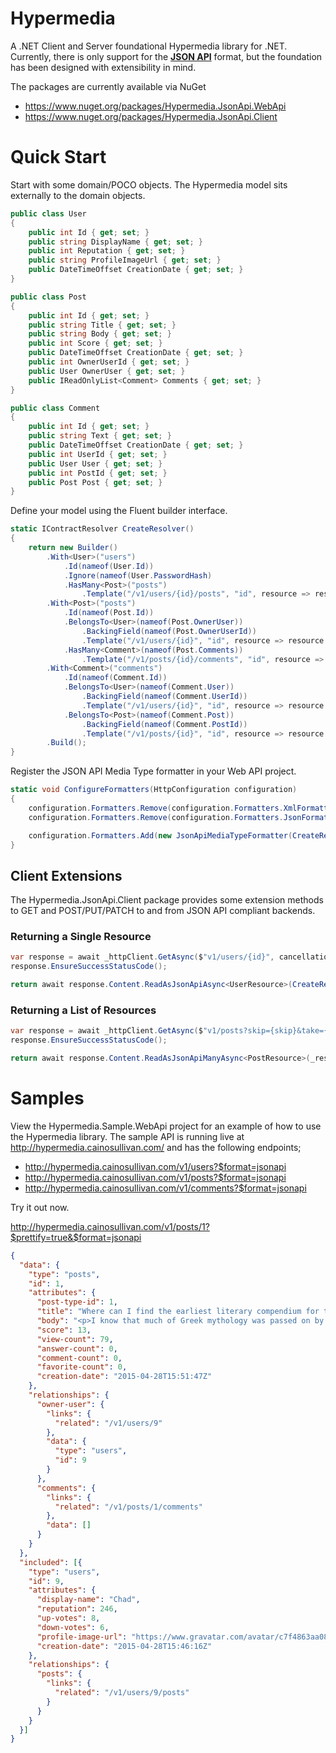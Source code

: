 # Hypermedia
A .NET Client and Server foundational Hypermedia library for .NET. Currently, there is only support 
for the [**JSON API**](http://jsonapi.org) format, but the foundation has been designed with extensibility 
in mind.

The packages are currently available via NuGet
* https://www.nuget.org/packages/Hypermedia.JsonApi.WebApi
* https://www.nuget.org/packages/Hypermedia.JsonApi.Client

# Quick Start

Start with some domain/POCO objects. The Hypermedia model sits externally to the domain objects.

```cs
public class User
{
    public int Id { get; set; }
    public string DisplayName { get; set; }
    public int Reputation { get; set; }
    public string ProfileImageUrl { get; set; }
    public DateTimeOffset CreationDate { get; set; }
}

public class Post
{
    public int Id { get; set; }
    public string Title { get; set; }
    public string Body { get; set; }
    public int Score { get; set; }
    public DateTimeOffset CreationDate { get; set; }
    public int OwnerUserId { get; set; }
    public User OwnerUser { get; set; }
    public IReadOnlyList<Comment> Comments { get; set; }
}

public class Comment
{
    public int Id { get; set; }
    public string Text { get; set; }
    public DateTimeOffset CreationDate { get; set; }
    public int UserId { get; set; }
    public User User { get; set; }
    public int PostId { get; set; }
    public Post Post { get; set; }
}

```

Define your model using the Fluent builder interface.
```cs
static IContractResolver CreateResolver()
{
    return new Builder()
        .With<User>("users")
            .Id(nameof(User.Id))
            .Ignore(nameof(User.PasswordHash)
            .HasMany<Post>("posts")
                .Template("/v1/users/{id}/posts", "id", resource => resource.Id)
        .With<Post>("posts")
            .Id(nameof(Post.Id))
            .BelongsTo<User>(nameof(Post.OwnerUser))
                .BackingField(nameof(Post.OwnerUserId))
                .Template("/v1/users/{id}", "id", resource => resource.OwnerUserId)
            .HasMany<Comment>(nameof(Post.Comments))
                .Template("/v1/posts/{id}/comments", "id", resource => resource.Id)
        .With<Comment>("comments")
            .Id(nameof(Comment.Id))
            .BelongsTo<User>(nameof(Comment.User))
                .BackingField(nameof(Comment.UserId))
                .Template("/v1/users/{id}", "id", resource => resource.UserId)
            .BelongsTo<Post>(nameof(Comment.Post))
                .BackingField(nameof(Comment.PostId))
                .Template("/v1/posts/{id}", "id", resource => resource.PostId)
        .Build();
}
```

Register the JSON API Media Type formatter in your Web API project.

```cs
static void ConfigureFormatters(HttpConfiguration configuration)
{
    configuration.Formatters.Remove(configuration.Formatters.XmlFormatter);
    configuration.Formatters.Remove(configuration.Formatters.JsonFormatter);

    configuration.Formatters.Add(new JsonApiMediaTypeFormatter(CreateResolver()));
}
```

## Client Extensions
The Hypermedia.JsonApi.Client package provides some extension methods to GET and POST/PUT/PATCH to and from 
JSON API compliant backends. 

### Returning a Single Resource
```cs
var response = await _httpClient.GetAsync($"v1/users/{id}", cancellationToken);
response.EnsureSuccessStatusCode();

return await response.Content.ReadAsJsonApiAsync<UserResource>(CreateResolver());
```

### Returning a List of Resources
```cs
var response = await _httpClient.GetAsync($"v1/posts?skip={skip}&take={take}", cancellationToken);
response.EnsureSuccessStatusCode();

return await response.Content.ReadAsJsonApiManyAsync<PostResource>(_resourceContractResolver);
```
# Samples
View the Hypermedia.Sample.WebApi project for an example of how to use the Hypermedia library. The sample API is running
live at http://hypermedia.cainosullivan.com/ and has the following endpoints;

* http://hypermedia.cainosullivan.com/v1/users?$format=jsonapi
* http://hypermedia.cainosullivan.com/v1/posts?$format=jsonapi
* http://hypermedia.cainosullivan.com/v1/comments?$format=jsonapi

Try it out now.

http://hypermedia.cainosullivan.com/v1/posts/1?$prettify=true&$format=jsonapi

```json
{
  "data": {
    "type": "posts", 
    "id": 1, 
    "attributes": {
      "post-type-id": 1, 
      "title": "Where can I find the earliest literary compendium for the Greek Pantheon?", 
      "body": "<p>I know that much of Greek mythology was passed on by word of mouth but someone must have been the first to collect this in one source.  What was that Compendium and is there a version available in modern English?</p>\n", 
      "score": 13, 
      "view-count": 79, 
      "answer-count": 0, 
      "comment-count": 0, 
      "favorite-count": 0, 
      "creation-date": "2015-04-28T15:51:47Z"
    }, 
    "relationships": {
      "owner-user": {
        "links": {
          "related": "/v1/users/9"
        }, 
        "data": {
          "type": "users", 
          "id": 9
        }
      }, 
      "comments": {
        "links": {
          "related": "/v1/posts/1/comments"
        }, 
        "data": []
      }
    }
  }, 
  "included": [{
    "type": "users", 
    "id": 9, 
    "attributes": {
      "display-name": "Chad", 
      "reputation": 246, 
      "up-votes": 8, 
      "down-votes": 6, 
      "profile-image-url": "https://www.gravatar.com/avatar/c7f4863aa0893199727418907a27fa52?s=128&d=identicon&r=PG&f=1", 
      "creation-date": "2015-04-28T15:46:16Z"
    }, 
    "relationships": {
      "posts": {
        "links": {
          "related": "/v1/users/9/posts"
        }
      }
    }
  }]
}
```

